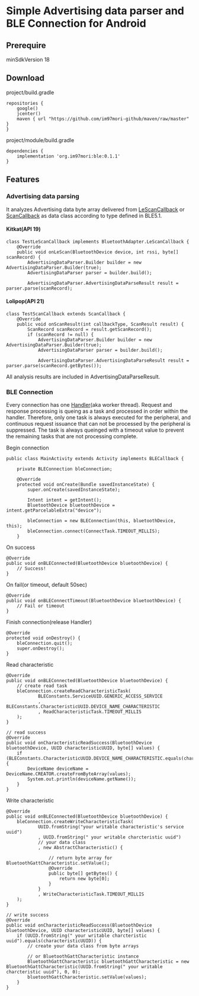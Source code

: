 # Simple Advertising data parser and BLE Connection for Android

## Prerequire
minSdkVersion 18

## Download
project/build.gradle

    repositories {
        google()
        jcenter()
        maven { url "https://github.com/im97mori-github/maven/raw/master" }
    }

project/module/build.gradle

    dependencies {
        implementation 'org.im97mori:ble:0.1.1'
    }

## Features
### Advertising data parsing
It analyzes Advertising data byte array delivered from [LeScanCallback](https://developer.android.com/reference/android/bluetooth/BluetoothAdapter.LeScanCallback.html#onLeScan(android.bluetooth.BluetoothDevice,%20int,%20byte[])) or [ScanCallback](https://developer.android.com/reference/android/bluetooth/le/ScanCallback#onScanResult(int,%2520android.bluetooth.le.ScanResult)) as data class according to type defined in BLE5.1.

#### Kitkat(API 19)
    class TestLeScanCallback implements BluetoothAdapter.LeScanCallback {
        @Override
        public void onLeScan(BluetoothDevice device, int rssi, byte[] scanRecord) {
            AdvertisingDataParser.Builder builder = new AdvertisingDataParser.Builder(true);
            AdvertisingDataParser parser = builder.build();

            AdvertisingDataParser.AdvertisingDataParseResult result = parser.parse(scanRecord);

#### Lolipop(API 21)
    class TestScanCallback extends ScanCallback {
        @Override
        public void onScanResult(int callbackType, ScanResult result) {
            ScanRecord scanRecord = result.getScanRecord();
            if (scanRecord != null) {
                AdvertisingDataParser.Builder builder = new AdvertisingDataParser.Builder(true);
                AdvertisingDataParser parser = builder.build();

                AdvertisingDataParser.AdvertisingDataParseResult result = parser.parse(scanRecord.getBytes());

All analysis results are included in AdvertisingDataParseResult.

### BLE Connection
Every connection has one [Handler](https://developer.android.com/reference/android/os/Handler)(aka worker thread).
Request and response processing is queing as a task and processed in order within the handler.
Therefore, only one task is always executed for the peripheral, and continuous request issuance that can not be processed by the peripheral is suppressed.
The task is always queinged with a timeout value to prevent the remaining tasks that are not processing complete.  

Begin connection

    public class MainActivity extends Activity implements BLECallback {
    
        private BLEConnection bleConnection;
    
        @Override
        protected void onCreate(Bundle savedInstanceState) {
            super.onCreate(savedInstanceState);
    
            Intent intent = getIntent();
            BluetoothDevice bluetoothDevice = intent.getParcelableExtra("device");
    
            bleConnection = new BLEConnection(this, bluetoothDevice, this);
            bleConnection.connect(ConnectTask.TIMEOUT_MILLIS);
        }

On success

    @Override
    public void onBLEConnected(BluetoothDevice bluetoothDevice) {
        // Success!
    }

On fail(or timeout, default 50sec)

    @Override
    public void onBLEConnectTimeout(BluetoothDevice bluetoothDevice) {
        // Fail or timeout
    }

Finish connection(release Handler)

    @Override
    protected void onDestroy() {
        bleConnection.quit();
        super.onDestroy();
    }
 
Read characteristic
 
    @Override
    public void onBLEConnected(BluetoothDevice bluetoothDevice) {
        // create read task
        bleConnection.createReadCharacteristicTask(
                BLEConstants.ServiceUUID.GENERIC_ACCESS_SERVICE
                , BLEConstants.CharacteristicUUID.DEVICE_NAME_CHARACTERISTIC
                , ReadCharacteristicTask.TIMEOUT_MILLIS
        );
    }
    
    // read success
    @Override
    public void onCharacteristicReadSuccess(BluetoothDevice bluetoothDevice, UUID characteristicUUID, byte[] values) {
        if (BLEConstants.CharacteristicUUID.DEVICE_NAME_CHARACTERISTIC.equals(characteristicUUID)) {
            DeviceName deviceName = DeviceName.CREATOR.createFromByteArray(values);
            System.out.println(deviceName.getName());
        }
    }

Write characteristic
 
    @Override
    public void onBLEConnected(BluetoothDevice bluetoothDevice) {
        bleConnection.createWriteCharacteristicTask(
                UUID.fromString("your writable characteristic's service uuid")
                , UUID.fromString(" your writable charcteristic uuid")
                // your data class
                , new AbstractCharacteristic() {
                
                    // return byte array for BluetoothGattCharacteristic.setValue();
                    @Override
                    public byte[] getBytes() {
                        return new byte[0];
                    }
                }
                , WriteCharacteristicTask.TIMEOUT_MILLIS
        );
    }
    
    // write success
    @Override
    public void onCharacteristicReadSuccess(BluetoothDevice bluetoothDevice, UUID characteristicUUID, byte[] values) {
        if (UUID.fromString(" your writable charcteristic uuid").equals(characteristicUUID)) {
            // create your data class from byte arrays
            
            // or BluetoothGattCharacteristic instance
            BluetoothGattCharacteristic bluetoothGattCharacteristic = new BluetoothGattCharacteristic(UUID.fromString(" your writable charcteristic uuid"), 0, 0);
            bluetoothGattCharacteristic.setValue(values);
        }
    }
